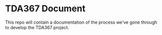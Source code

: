 # TDA367 Document

This repo will contain a documentation of the process we've gone through to develop the TDA367 project.
